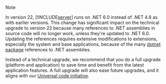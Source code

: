 > [!NOTE]
> In version 22, [!INCLUDE[server](server.md)] runs on .NET 6.0 instead of .NET 4.8 as with earlier versions. This change has significant impact on the technical upgrade to version 22 because many references to .NET assemblies in source code will no longer work, unless they're updated to .NET 6.0. Updating the references requires extensive modifications to extensions, especially the system and base applications, because of the many [dotnet package](../devenv-get-started-call-dotnet-from-al.md) references to .NET assemblies.
>
> Instead of a technical upgrade, we recommend that you do a full upgrade (platform and application) to save time and benefit from the latest application features. A full upgrade will also ease future upgrades, and it aligns with our [Universal code initiative](https://cloudblogs.microsoft.com/dynamics365/it/2022/10/28/the-dynamics-365-business-central-universal-code-initiative-is-live/#:~:text=The%20Universal%20Code%20initiative%20is%20designed%20to%20encourage,the%20right%20apps%20on%20the%20Microsoft%20AppSource%20marketplace.).